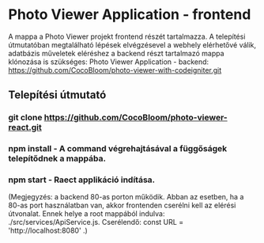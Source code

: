 # Photo Viewer Application - frontend

A mappa a Photo Viewer projekt frontend részét tartalmazza. A telepítési útmutatóban megtalálható lépések elvégzésevel a webhely elérhetővé válik, adatbázis műveletek eléréshez a backend részt tartalmazó mappa klónozása is szükséges:
Photo Viewer Application - backend: https://github.com/CocoBloom/photo-viewer-with-codeigniter.git

## Telepítési útmutató

### git clone https://github.com/CocoBloom/photo-viewer-react.git
### npm install - A command végrehajtásával a függőságek telepítődnek a mappába.
### npm start - Raect applikáció indítása.

(Megjegyzés: a backend 80-as porton működik. Abban az esetben, ha a 80-as port használatban van, akkor frontenden cserélni kell az elérési útvonalat. Ennek helye a root mappából indulva: ./src/services/ApiService.js.
Cserélendő: const URL = 'http://localhost:8080' .)

